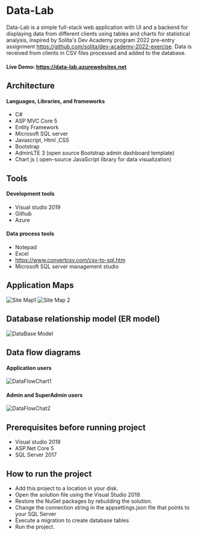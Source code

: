 # Data-Lab
Data-Lab is a simple full-stack web application with UI and a backend for displaying data from different clients using tables and charts for statistical analysis,
inspired by Solita's Dev Academy program 2022 pre-entry assignment https://github.com/solita/dev-academy-2022-exercise.
Data is received from clients in CSV files processed and added to the database.

#### Live Demo: https://data-lab.azurewebsites.net

## Architecture
#### Languages, Libraries, and frameworks
- C#
- ASP MVC Core 5
- Entity Framework
- Microsoft SQL server
- Javascript, Html ,CSS
- Bootstrap
- AdminLTE 3 (open source Bootstrap admin dashboard template)
- Chart js ( open-source JavaScript library for data visualization)

## Tools
#### Development tools
- Visual studio 2019
- Github
- Azure

#### Data process tools
- Notepad
- Excel
- https://www.convertcsv.com/csv-to-sql.htm
- Microsoft SQL server management studio

## Application Maps
![Site Map1](https://user-images.githubusercontent.com/53993050/148553941-9d7acd36-746d-49f1-a7e9-71dd653565a7.png)
![Site Map 2](https://user-images.githubusercontent.com/53993050/148554579-021fc63e-58eb-4fd7-9e2d-638e0c559b09.png)

## Database relationship model (ER model)
![DataBase Model](https://user-images.githubusercontent.com/53993050/148555339-f3d1e860-8cbd-4df6-873a-514b6b15e6ed.png)

## Data flow diagrams

#### Application users
![DataFlowChart1](https://user-images.githubusercontent.com/53993050/148556436-71627fda-47b1-4256-9336-fa231e217f2b.png)

#### Admin and SuperAdmin users
![DataFlowChat2](https://user-images.githubusercontent.com/53993050/148556574-2d43e745-65dc-41f9-8eed-bdb26f514c3a.png)

## Prerequisites before running project 
 - Visual studio 2019
 - ASP.Net Core 5
 - SQL Server 2017

## How to run the project

 - Add this project to a location in your disk.
 - Open the solution file using the Visual Studio 2019.
 - Restore the NuGet packages by rebuilding the solution.
 - Change the connection string in the appsettings.json file that points to your SQL Server
 - Execute a migration to create database tables
 - Run the project.


